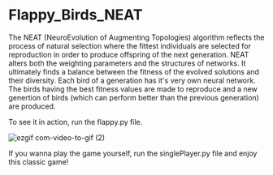 # Flappy_Birds_NEAT

The NEAT (NeuroEvolution of Augmenting Topologies) algorithm reflects the process of natural selection where the fittest individuals are selected for reproduction in order to produce offspring of the next generation. NEAT alters both the weighting parameters and the structures of networks. It ultimately finds a balance between the fitness of the evolved solutions and their diversity. Each bird of a generation has it's very own neural network. The birds having the best fitness values are made to reproduce and a new genertion of birds (which can perform better than the previous generation) are produced.  

To see it in action, run the flappy.py file. 

![ezgif com-video-to-gif (2)](https://user-images.githubusercontent.com/36446402/63812372-d67eb580-c947-11e9-9c5e-349506673e4f.gif)

If you wanna play the game yourself, run the singlePlayer.py file and enjoy this classic game! 

